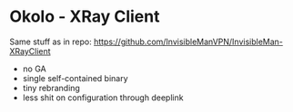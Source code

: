 # Okolo - XRay Client

Same stuff as in repo: https://github.com/InvisibleManVPN/InvisibleMan-XRayClient

- no GA
- single self-contained binary
- tiny rebranding
- less shit on configuration through deeplink
